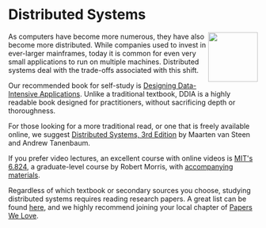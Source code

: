 # Distributed Systems

<a href="https://www.amazon.com/Designing-Data-Intensive-Applications-Reliable-Maintainable-ebook/dp/B06XPJML5D/?pldnSite=1">
    <img align="right" src="https://github.com/user-attachments/assets/0559184c-dbe3-4310-b541-dc05e8c4a358" width="100" />
</a>


As computers have become more numerous, they have also become more distributed. While companies used to invest in ever-larger mainframes, today it is common for even very small applications to run on multiple machines. Distributed systems deal with the trade-offs associated with this shift.

Our recommended book for self-study is [Designing Data-Intensive Applications](https://www.amazon.com/Designing-Data-Intensive-Applications-Reliable-Maintainable-ebook/dp/B06XPJML5D/?pldnSite=1). Unlike a traditional textbook, DDIA is a highly readable book designed for practitioners, without sacrificing depth or thoroughness.

For those looking for a more traditional read, or one that is freely available online, we suggest [Distributed Systems, 3rd Edition](https://www.distributed-systems.net/index.php/books/ds3/) by Maarten van Steen and Andrew Tanenbaum.

If you prefer video lectures, an excellent course with online videos is [MIT's 6.824](https://www.youtube.com/watch?v=cQP8WApzIQQ&list=PLrw6a1wE39_tb2fErI4-WkMbsvGQk9_UB), a graduate-level course by Robert Morris, with [accompanying materials](https://pdos.csail.mit.edu/6.824/schedule.html).

Regardless of which textbook or secondary sources you choose, studying distributed systems requires reading research papers. A great list can be found [here](http://dsrg.pdos.csail.mit.edu/papers/), and we highly recommend joining your local chapter of [Papers We Love](https://paperswelove.org/).


